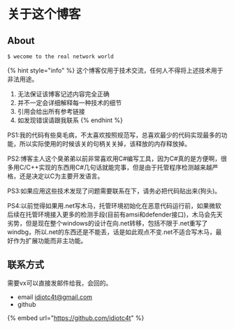 # 关于这个博客

## About

```
$ wecome to the real network world
```

{% hint style="info" %}
 这个博客仅用于技术交流，任何人不得将上述技术用于非法用途。

1. 无法保证该博客记述内容完全正确
2. 并不一定会详细解释每一种技术的细节
3. 引用会给出所有参考链接
4. 如发现错误请跟我联系
{% endhint %}

PS1:我的代码有些臭毛病，不太喜欢按照规范写，总喜欢最少的代码实现最多的功能，所以实际使用的时候该关的句柄关关掉，该释放的内存释放掉。

PS2:博客主人这个臭弟弟以前非常喜欢用C\#编写工具，因为C\#真的是方便啊，很多用C/C++实现的东西用C\#几句话就能完事，但是由于托管程序检测越来越严格，还是决定以C为主要开发语言。

PS3:如果应用这些技术发现了问题需要联系在下，请务必把代码贴出来\(狗头\)。

PS4:以前觉得如果用.net写木马，托管环境初始化在恶意代码运行前，如果微软后续在托管环境接入更多的检测手段\(目前有amsi和defender接口\)，木马会先天劣势，但是现在整个windows的设计在向.net转移，包括不限于.net重写了windbg，所以.net的东西还是不能丢，话是如此观点不变.net不适合写木马，最好作为扩展功能而非主功能。

## 联系方式

需要vx可以直接发邮件给我，会回的。

* email idiotc4t@gmail.com
* github 

{% embed url="https://github.com/idiotc4t" %}



